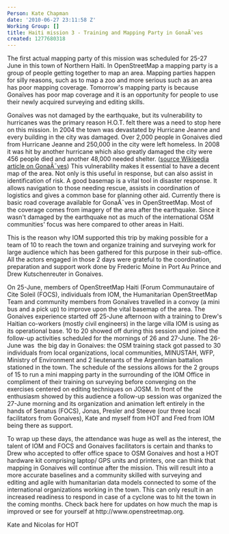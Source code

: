 ```yaml
---
Person: Kate Chapman
date: '2010-06-27 23:11:58 Z'
Working Group: []
title: Haiti mission 3 - Training and Mapping Party in GonaÃ¯ves
created: 1277680318
---
```

<p>The first actual mapping party of this mission was scheduled for 25-27 June in this town of Northern Haiti. In OpenStreetMap a mapping party is a group of people getting together to map an area. Mapping parties happen for silly reasons, such as to map a zoo and more serious such as an area has poor mapping coverage. Tomorrow's mapping party is because Gonaïves has poor map coverage and it is an opportunity for people to use their newly acquired surveying and editing skills.</p><p>Gonaïves was not damaged by the earthquake, but its vulnerability to hurricanes was the primary reason H.O.T. felt there was a need to stop here on this mission. In 2004 the town was devastated by Hurricane Jeanne and every building in the city was damaged. Over 2,000 people in Gonaives died from Hurricane Jeanne and 250,000 in the city were left homeless. In 2008 it was hit by another hurricane which also greatly damaged the city were 456 people died and another 48,000 needed shelter. (<a href="http://en.wikipedia.org/wiki/Gona%C3%AFves">source Wikipedia article on GonaÃ¯ves</a>) This vulnerability makes it essential to have a decent map of the area. Not only is this useful in response, but can also assist in identification of risk. A good basemap is a vital tool in disaster response. It allows navigation to those needing rescue, assists in coordination of logistics and gives a common base for planning other aid. Currently there is basic road coverage available for GonaÃ¯ves in OpenStreetMap. Most of the coverage comes from imagery of the area after the earthquake. Since it wasn't damaged by the earthquake not as much of the international OSM communities' focus was here compared to other areas in Haiti.</p><p>This is the reason why IOM supported this trip by making possible for a team of 10 to reach the town and organize training and surveying work for large audience which has been gathered for this purpose in their sub-office. All the actors engaged in those 2 days were grateful to the coordination, preparation and support work done by Frederic Moine in Port Au Prince and Drew Kutschenreuter in Gonaives.</p><p>On 25-June, members of OpenStreetMap Haiti (Forum Communautaire of Cite Soleil (FOCS), individuals from IOM, the Humanitarian OpenStreetMap Team and community members from Gonaïves travelled in a convoy (a mini bus and a pick up) to improve upon the vital basemap of the area. The Gonaives experience started off 25-June afternoon with a training to Drew's Haitian co-workers (mostly civil engineers) in the large villa IOM is using as its operational base. 10 to 20 showed off during this session and joined the follow-up activities scheduled for the mornings of 26 and 27-June. The 26-June was &nbsp;the big day in Gonaives: the OSM training stack got passed to 30 individuals from local organizations, local communities, MINUSTAH, WFP, Ministry of Environment and 2 lieutenants of the Argentinian battalion stationed in the town. The schedule of the sessions allows for the 2 groups of 15 to run a mini mapping party in the surrounding of the IOM Office in compliment of their training on surveying before converging on the exercises centered on editing techniques on JOSM. In front of the enthusiasm showed by this audience a follow-up session was organized the 27-June morning and its organization and animation left entirely in the hands of Senatus (FOCS), Jonas, Presler and Steeve (our three local facilitators from Gonaives), Kate and myself from HOT and Fred from IOM being there as support.</p><p>To wrap up these days, the attendance was huge as well as the interest, the talent of IOM and FOCS and Gonaives facilitators is certain and thanks to Drew who accepted to offer office space to OSM Gonaives and host a HOT hardware kit comprising laptop/ GPS units and printers, one can think that mapping in Gonaives will continue after the mission. This will result into a more accurate baselines and a community skilled with surveying and editing and agile with humanitarian data models connected to some of the international organizations working in the town. This can only result in an increased readiness to respond in case of a cyclone was to hit the town in the coming months. Check back here for updates on how much the map is improved or see for yourself at http://www.openstreetmap.org.</p><p>Kate and Nicolas for HOT</p>
